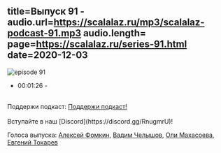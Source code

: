 title=Выпуск 91 - 
audio.url=https://scalalaz.ru/mp3/scalalaz-podcast-91.mp3
audio.length=
page=https://scalalaz.ru/series-91.html
date=2020-12-03
----
![episode 91](https://scalalaz.ru/img/episode91.png)

* 00:01:26 - []()

<br/>
Поддержи подкаст:
<a href="https://www.patreon.com/bePatron?u=8074802" data-patreon-widget-type="become-patron-button">Поддержи подкаст!</a><script async src="https://c6.patreon.com/becomePatronButton.bundle.js"></script>
<br/>

<br/>
Вступайте в наш [Discord](https://discord.gg/RnugmrU)!
<br/>

Голоса выпуска:
[Алексей Фомкин](https://github.com/fomkin),
[Вадим Челышов](https://github.com/dos65),
[Оли Махасоева](https://twitter.com/oli_kitty),
[Евгений Токарев](https://twitter.com/strobegen)

